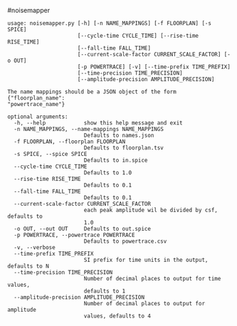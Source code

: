 #noisemapper

    usage: noisemapper.py [-h] [-n NAME_MAPPINGS] [-f FLOORPLAN] [-s SPICE]
                          [--cycle-time CYCLE_TIME] [--rise-time RISE_TIME]
                          [--fall-time FALL_TIME]
                          [--current-scale-factor CURRENT_SCALE_FACTOR] [-o OUT]
                          [-p POWERTRACE] [-v] [--time-prefix TIME_PREFIX]
                          [--time-precision TIME_PRECISION]
                          [--amplitude-precision AMPLITUDE_PRECISION]

    The name mappings should be a JSON object of the form {"floorplan_name":
    "powertrace_name"}

    optional arguments:
      -h, --help            show this help message and exit
      -n NAME_MAPPINGS, --name-mappings NAME_MAPPINGS
                            Defaults to names.json
      -f FLOORPLAN, --floorplan FLOORPLAN
                            Defaults to floorplan.tsv
      -s SPICE, --spice SPICE
                            Defaults to in.spice
      --cycle-time CYCLE_TIME
                            Defaults to 1.0
      --rise-time RISE_TIME
                            Defaults to 0.1
      --fall-time FALL_TIME
                            Defaults to 0.1
      --current-scale-factor CURRENT_SCALE_FACTOR
                            each peak amplitude wil be divided by csf, defaults to
                            1.0
      -o OUT, --out OUT     Defaults to out.spice
      -p POWERTRACE, --powertrace POWERTRACE
                            Defaults to powertrace.csv
      -v, --verbose
      --time-prefix TIME_PREFIX
                            SI prefix for time units in the output, defaults to N
      --time-precision TIME_PRECISION
                            Number of decimal places to output for time values,
                            defaults to 1
      --amplitude-precision AMPLITUDE_PRECISION
                            Number of decimal places to output for amplitude
                            values, defaults to 4

